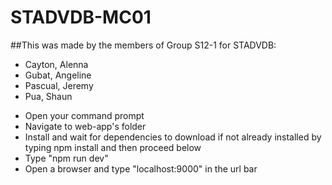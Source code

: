 # STADVDB-MC01
##This was made by the members of Group S12-1 for STADVDB:
<ul>
<li>Cayton, Alenna</li>
<li>Gubat, Angeline</li>
<li>Pascual, Jeremy</li>
<li>Pua, Shaun</li>
</ul>

<ul>
<li>Open your command prompt
<li>Navigate to web-app's folder
<li>Install and wait for dependencies to download if not already installed by typing npm install and then proceed below
<li>Type "npm run dev"
<li>Open a browser and type "localhost:9000" in the url bar
</ul>
